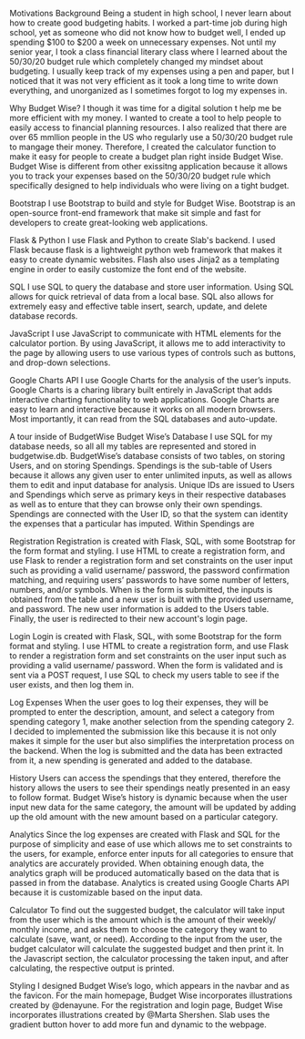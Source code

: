 Motivations
Background
Being a student in high school, I never learn about how to create good budgeting habits. I worked a part-time job during high school, yet as someone who did not know how to budget well, I ended up spending $100 to $200 a week on unnecessary expenses. Not until my senior year, I took a class financial literary class where I learned about the 50/30/20 budget rule which completely changed my mindset about budgeting. I usually keep track of my expenses using a pen and paper, but I noticed that it was not very efficient as it took a long time to write down everything, and unorganized as I sometimes forgot to log my expenses in.

Why Budget Wise?
I though it was time for a digital solution t help me be more efficient with my money. I wanted to create a tool to help people to easily access to financial planning resources. I also realized that there are over 65 mmllion people in the US who regularly use a 50/30/20 budget rule to mangage their money. Therefore, I created the calculator function to make it easy for people to create a budget plan right inside Budget Wise. Budget Wise is different from other exissitng application because it allows you to track your expenses based on the 50/30/20 budget rule which specifically designed to help individuals who were living on a tight budget.

Bootstrap
I use Bootstrap to build and style for Budget Wise. Bootstrap is an open-source front-end  framework that make sit simple and fast for developers to create great-looking web applications.

Flask & Python
I use Flask and Python to create Slab's backend. I used Flask because flask is a lightweight python web framework that makes it easy to create dynamic websites. Flash also uses Jinja2 as a templating engine in order to easily customize the font end of the website.

SQL
I use SQL to query the database and store user information. Using SQL allows for quick retrieval of data from a local base. SQL also allows for extremely easy and effective table insert, search, update, and delete database records.

JavaScript
I use JavaScript to communicate with HTML elements for the calculator portion. By using JavaScript, it allows me to add interactivity to the page by allowing users to use various types of controls such as buttons, and drop-down selections.

Google Charts API
I use Google Charts for the analysis of the user’s inputs. Google Charts is a charing library built entirely in JavaScript that adds interactive charting functionality to web applications. Google Charts are easy to learn and interactive because it works on all modern browsers. Most importantly, it can read from the SQL databases and auto-update.

A tour inside of BudgetWise
Budget Wise’s Database
I use SQL for my database needs, so all all my tables are represented and stored in budgetwise.db. BudgetWise’s database consists of two tables, on storing Users, and on storing Spendings. Spendings is the sub-table of Users because it allows any given user to enter unlimited inputs, as well as allows them to edit and input database for analysis. Unique IDs are issued to Users and Spendings which serve as primary keys in their respective databases as well as to enture that they can browse only their own spendings. Spendings are connected with the User ID, so that the system can identity the expenses that a particular has imputed.
Within Spendings are

Registration
Registration is created with Flask, SQL, with some Bootstrap for the form format and styling. I use HTML to create a registration form, and use Flask to render a registration form and set constraints on the user input such as providing a valid username/ password, the password confirmation matching, and requiring users’ passwords to have some number of letters, numbers, and/or symbols. When is the form is submitted, the inputs is obtained from the table and a new user is built with the provided username, and password. The new user information is added to the Users table. Finally, the user is redirected to their new account's login page.

Login
Login is created with Flask, SQL, with some Bootstrap for the form format and styling. I use HTML to create a registration form, and use Flask to render a registration form and set constraints on the user input such as providing a valid username/ password. When the form is validated and is sent via a POST request, I use SQL to check my users table to see if the user exists, and then log them in.

Log Expenses
When the user goes to log their expenses, they will be prompted to enter the description, amount, and select a category from spending category 1, make another selection from the spending category 2. I decided to implemented the submission like this because it is not only makes it simple for the user but also simplifies the interpretation process on the backend. When the log is submitted and the data has been extracted from it, a new spending is generated and added to the database.

History
Users can access the spendings that they entered, therefore the history allows the users to see their spendings neatly presented in an easy to follow format. Budget Wise’s history is dynamic because when the user input new data for the same category, the amount will be updated by adding up the old amount with the new amount based on a particular category.

Analytics
Since the log expenses are created with Flask and SQL for the purpose of simplicity and ease of use which allows me to set constraints to the users, for example, enforce enter inputs for all categories to ensure that analytics are accurately provided. When obtaining enough data, the analytics graph will be produced automatically based on the data that is passed in from the database. Analytics is created using Google Charts API because it is customizable based on the input data.

Calculator
To find out the suggested budget, the calculator will take input from the user which is the amount which is the amount of their weekly/ monthly income, and asks them to choose the category they want to calculate (save, want, or need). According to the input from the user, the budget calculator will calculate the suggested budget and then print it. In the Javascript section, the calculator processing the taken input, and after calculating, the respective output is printed.

Styling
I designed Budget Wise’s logo, which appears in the navbar and as the favicon. For the main homepage, Budget Wise incorporates illustrations created by @denayune. For the registration and login page, Budget Wise incorporates illustrations created by @Marta Shershen. Slab uses the gradient button hover to add more fun and dynamic to the webpage.



